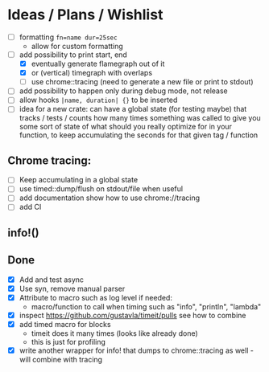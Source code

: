 # Ideas / Plans / Wishlist
- [ ] formatting ``fn=name dur=25sec``
    - allow for custom formatting
- [ ] add possibility to print start, end
    - [x] eventually generate flamegraph out of it
    - [x] or (vertical) timegraph with overlaps
    - [ ] use chrome::tracing (need to generate a new file or print to stdout)
- [ ] add possibility to happen only during debug mode, not release
- [ ] allow hooks `|name, duration| {}` to be inserted
- [ ] idea for a new crate: can have a global state (for testing maybe) that tracks / tests / counts how many times something was called to give you some sort of state of what should you really optimize for in your function, to keep accumulating the seconds for that given tag / function

## Chrome tracing:
- [ ] Keep accumulating in a global state
- [ ] use timed::dump/flush on stdout/file when useful
- [ ] add documentation show how to use chrome://tracing
- [ ] add CI

## info!()

## Done
- [x] Add and test async
- [x] Use syn, remove manual parser
- [x] Attribute to macro such as log level if needed:
    - macro/function to call when timing such as "info", "println", "lambda"
- [x] inspect https://github.com/gustavla/timeit/pulls see how to combine
- [x] add timed macro for blocks
    - timeit does it many times (looks like already done)
    - this is just for profiling
- [x] write another wrapper for info! that dumps to chrome::tracing as well - will combine with tracing
